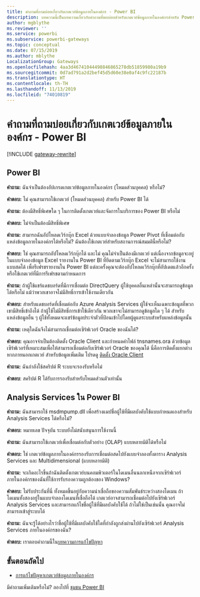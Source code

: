 ```yaml
---
title: คำถามที่ถามบ่อยเกี่ยวกับเกตเวย์ข้อมูลภายในองค์กร - Power BI
description: บทความนี้เป็นบทความเกี่ยวกับคำถามที่พบบ่อยสำหรับเกตเวย์ข้อมูลภายในองค์กรสำหรับ Power BI บทความนี้รวบรวมคำถามที่พบบ่อยสำหรับเกตเวย์ที่ใช้ใน Power BI ไว้ในที่เดียว
author: mgblythe
ms.reviewer: ''
ms.service: powerbi
ms.subservice: powerbi-gateways
ms.topic: conceptual
ms.date: 07/15/2019
ms.author: mblythe
LocalizationGroup: Gateways
ms.openlocfilehash: 4aa3d46741044498846865278db51859980a19b9
ms.sourcegitcommit: 0d7ad791a2d2bef45d5d60e38e0af4c9fc22187b
ms.translationtype: HT
ms.contentlocale: th-TH
ms.lasthandoff: 11/13/2019
ms.locfileid: "74010819"
---
```

# <a name="on-premises-data-gateway-faq---power-bi"></a>คำถามที่ถามบ่อยเกี่ยวกับเกตเวย์ข้อมูลภายในองค์กร - Power BI

[!INCLUDE [gateway-rewrite](includes/gateway-rewrite.md)]

## <a name="power-bi"></a>Power BI

**คำถาม:** ฉันจำเป็นต้องอัปเกรดเกตเวย์ข้อมูลภายในองค์กร (โหมดส่วนบุคคล) หรือไม่?

**คำตอบ:** ไม่ คุณสามารถใช้เกตเวย์ (โหมดส่วนบุคคล) สำหรับ Power BI ได้

**คำถาม:** ต้องมีสิทธิ์พิเศษใด ๆ ในการติดตั้งเกตเวย์และจัดการในบริการของ Power BI หรือไม่

**คำตอบ:** ไม่จำเป็นต้องมีสิทธิ์พิเศษ

**คำถาม:** สามารถฉันอัปโหลดเวิร์กบุ๊ก Excel ด้วยแบบจำลองข้อมูล Power Pivot ที่เชื่อมต่อกับแหล่งข้อมูลภายในองค์กรได้หรือไม่? ฉันต้องใช้เกตเวย์สำหรับสถานการณ์สมมตินี้หรือไม่? 

**คำตอบ:** ใช่ คุณสามารถอัปโหลดเวิร์กบุ๊กได้ และไม่ คุณไม่จำเป็นต้องมีเกตเวย์ แต่เนื่องจากข้อมูลจะอยู่ในแบบจำลองข้อมูล Excel รายงานใน Power BI ที่ยึดตามเวิร์กบุ๊ก Excel จะไม่สามารถใช้งานแบบสดได้ เพื่อรีเฟรชรายงานใน Power BI แต่ละครั้งคุณจะต้องอัปโหลดเวิร์กบุ๊กที่อัปเดตแล้วอีกครั้ง หรือใช้เกตเวย์ที่มีการรีเฟรชตามกำหนดการ

**คำถาม:** ถ้าผู้ใช้แชร์แดชบอร์ดที่มีการเชื่อมต่อ DirectQuery ผู้ใช้บุคคลอื่นเหล่านั้นจะสามารถดูข้อมูลได้หรือไม่ แม้ว่าพวกเขาอาจไม่มีสิทธิ์การเข้าใช้งานเดียวกัน 

**คำตอบ:** สำหรับแดชบอร์ดที่เชื่อมต่อกับ Azure Analysis Services ผู้ใช้จะเห็นเฉพาะข้อมูลที่พวกเขามีสิทธิ์เข้าถึงได้ ถ้าผู้ใช้ไม่มีสิทธิ์การเข้าใช้เดียวกัน พวกเขาจะไม่สามารถดูข้อมูลใด ๆ ได้ สำหรับแหล่งข้อมูลอื่น ๆ ผู้ใช้ทั้งหมดจะแชร์ข้อมูลประจำตัวที่ป้อนเข้าไปโดยผู้ดูแลระบบสำหรับแหล่งข้อมูลนั้น

**คำถาม:** เหตุใดฉันจึงไม่สามารถเชื่อมต่อเซิร์ฟเวอร์ Oracle ของฉันได้? 

**คำตอบ:** คุณอาจจำเป็นต้องติดตั้ง Oracle Client และกำหนดค่าไฟล์ tnsnames.ora ด้วยข้อมูลเซิร์ฟเวอร์ที่เหมาะสมเพื่อให้สามารถเชื่อมต่อกับเซิร์ฟเวอร์ Oracle ของคุณได้ นี่คือการติดตั้งแยกต่างหากภายนอกเกตเวย์ สำหรับข้อมูลเพิ่มเติม โปรดดู [ติดตั้ง Oracle Client](service-gateway-onprem-manage-oracle.md#install-the-oracle-client)

**คำถาม:** ฉันกำลังใช้สคริปต์ R ระบบจะรองรับหรือไม่

**คำตอบ**: สคริปต์ R ได้รับการรองรับสำหรับโหมดส่วนตัวเท่านั้น

## <a name="analysis-services-in-power-bi"></a>Analysis Services ใน Power BI

**คำถาม:** ฉันสามารถใช้ msdmpump.dll เพื่อสร้างแมปชื่อผู้ใช้ที่มีผลบังคับใช้แบบกำหนดเองสำหรับ Analysis Services ได้หรือไม่? 

**คำตอบ:** หมายเลข ปัจจุบัน ระบบยังไม่สนับสนุนการใช้งานนี้

**คำถาม:** ฉันสามารถใช้เกตเวย์เพื่อเชื่อมต่อกับตัวอย่าง (OLAP) แบบหลายมิติได้หรือไม่ 

**คำตอบ:** ใช่ เกตเวย์ข้อมูลภายในองค์กรรองรับการเชื่อมต่อสดไปยังแบบจำลองทั้งตาราง Analysis Services และ Multidimensional (แบบหลายมิติ)

**คำถาม:** จะเกิดอะไรขึ้นถ้าฉันติดตั้งเกตเวย์บนคอมพิวเตอร์ในโดเมนอื่นนอกเหนือจากเซิร์ฟเวอร์ภายในองค์กรของฉันที่ใช้การรับรองความถูกต้องของ Windows? 

**คำตอบ:** ไม่รับประกันที่นี่ ทั้งหมดขึ้นอยู่กับความน่าเชื่อถือของความสัมพันธ์ระหว่างสองโดเมน ถ้าโดเมนทั้งสองอยู่ในแบบจำลองโดเมนที่เชื่อถือได้ เกตเวย์อาจสามารถเชื่อมต่อไปยังเซิร์ฟเวอร์ Analysis Services และสามารถแก้ไขชื่อผู้ใช้ที่มีผลบังคับใช้ได้ ถ้าไม่ใช่เป็นเช่นนั้น คุณอาจไม่สามารถเข้าสู่ระบบได้

**คำถาม:** ฉันจะรู้ได้อย่างไรว่าชื่อผู้ใช้ที่มีผลบังคับใช้ใดที่กำลังถูกส่งผ่านไปยังเซิร์ฟเวอร์ Analysis Services ภายในองค์กรของฉัน? 

**คำตอบ:** เราตอบคำถามนี้ใน[บทความการแก้ไขปัญหา](service-gateway-onprem-tshoot.md)

## <a name="next-steps"></a>ขั้นตอนถัดไป

* [การแก้ไขปัญหาเกตเวย์ข้อมูลภายในองค์กร](/data-integration/gateway/service-gateway-tshoot)

มีคำถามเพิ่มเติมหรือไม่? ลองไปที่ [ชุมชน Power BI](https://community.powerbi.com/)


